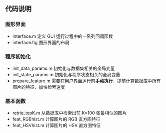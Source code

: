 ## 代码说明

### 图形界面

- interface.m 定义 GUI 运行过程中的一系列回调函数
- interface.fig 图形界面的布局

### 程序初始化

- init_data_params.m 初始化与数据集相关的全局变量
- init_state_params.m 初始化与程序状态相关的全局变量
- prepare_feature.m 需要在用户界面运行前**手动执行**，提前计算数据库中所有图片的特征，加快检索速度

### 基本函数

- retrie_topK.m 从数据库中检索出前 K=100 张最相似的图片
- feat_RGBhist.m 计算图片的 RGB 直方图特征
- feat_HSVhist.m 计算图片的 HSV 直方图特征